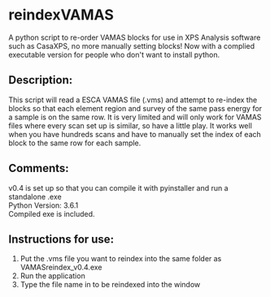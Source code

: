 # reindexVAMAS
A python script to re-order VAMAS blocks for use in XPS Analysis software such as CasaXPS, no more manually setting blocks! Now with a complied executable version for people who don't want to install python.

## Description:
   This script will read a ESCA VAMAS file (.vms) and attempt to re-index the blocks so that each element 
   region and survey of the same pass energy for a sample is on the same row. It is very limited and will only
   work for VAMAS files where every scan set up is similar, so have a little play. It works well when you have
   hundreds scans and have to manually set the index of each block to the same row for each sample.
   
## Comments:
  v0.4 is set up so that you can compile it with pyinstaller and run a standalone .exe <br />
  Python Version: 3.6.1<br />
  Compiled exe is included.
  
## Instructions for use:
  1. Put the .vms file you want to reindex into the same folder as VAMASreindex_v0.4.exe
  2. Run the application
  3. Type the file name in to be reindexed into the window
 
